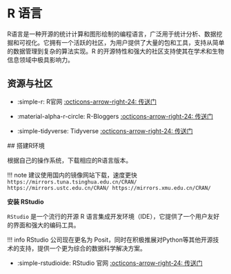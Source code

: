 # R 语言

R语言是一种开源的统计计算和图形绘制的编程语言，广泛用于统计分析、数据挖掘和可视化。它拥有一个活跃的社区，为用户提供了大量的包和工具，支持从简单的数据管理到复杂的算法实现。R 的开源特性和强大的社区支持使其在学术和生物信息领域中极具影响力。

## 资源与社区

<div class="grid cards" markdown>

- :simple-r: R官网 [:octicons-arrow-right-24: <a href="https://www.r-project.org/" target="_blank"> 传送门 </a>](#)

- :material-alpha-r-circle: R-Bloggers [:octicons-arrow-right-24: <a href="https://www.r-bloggers.com/" target="_blank"> 传送门 </a>](#)

- :simple-tidyverse: Tidyverse [:octicons-arrow-right-24: <a href="https://www.tidyverse.org/" target="_blank"> 传送门 </a>](#)
</div>
## 搭建R环境

根据自己的操作系统，下载相应的R语言版本。

!!! note
    建议使用国内的镜像网站下载，速度更快
    ```
    https://mirrors.tuna.tsinghua.edu.cn/CRAN/
    https://mirrors.ustc.edu.cn/CRAN/
    https://mirrors.xmu.edu.cn/CRAN/
    ```

**安装 RStudio**

`RStudio` 是一个流行的开源 R 语言集成开发环境（IDE），它提供了一个用户友好的界面和强大的编码工具。

!!! info
    RStudio 公司现在更名为 Posit，同时在积极推展对Python等其他开源技术的支持，提供一个更为综合的数据科学解决方案。

<div class="grid cards" markdown>

- :simple-rstudioide: RStudio 官网 [:octicons-arrow-right-24: <a href="https://www.rstudio.com/" target="_blank"> 传送门 </a>](#)

</div>